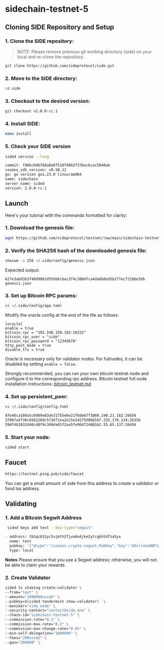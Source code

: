 # sidechain-testnet-5

## Cloning SIDE Repository and Setup
### 1. Clone the SIDE repository:
   > NOTE: Please remove previous git working directory (side) on your local and re-clone the repository. 

   ```sh
   git clone https://github.com/sideprotocol/side.git
   ```

### 2. Move to the SIDE directory:
   ```sh
   cd side
   ```

### 3. Checkout to the desired version:
   ```sh
   git checkout v2.0.0-rc.1
   ```

### 4. Install SIDE:
   ```sh
   make install
   ```

### 5. Check your SIDE version
```sh
sided version --long
```

```sh
commit: f966c04b768a0a8f510f9882f376acbcac5040a6
cosmos_sdk_version: v0.50.12
go: go version go1.23.0 linux/amd64
name: sidechain
server_name: sided
version: 2.0.0-rc.1
```

## Launch
Here's your tutorial with the commands formatted for clarity:

### 1. Download the genesis file:
```sh
wget https://github.com/sideprotocol/testnet/raw/main/sidechain-testnet-5/genesis.json -O ~/.side/config/genesis.json
```

### 2. Verify the SHA256 hash of the downloaded genesis file:
```sh
shasum -a 256 ~/.side/config/genesis.json
```
Expected output:
```
627e3ab93b3f40d9081dfb5b6cbac3f4c30b6fca4da8b0ed5b277ecf219be3db  genesis.json
```

### 3. Set up Bitcoin RPC params:
```sh
vi ~/.side/config/app.toml
```

Modify the oracle config at the end of the file as follows:
```
[oracle]
enable = true
bitcoin_rpc = "192.248.150.102:18332"
bitcoin_rpc_user = "side"
bitcoin_rpc_password = "12345678"
http_post_mode = true
disable_tls = true
```

Oracle is necessary only for validator nodes. For fullnodes, it can be disabled by setting `enable = false`.

Strongly recommended, you can run your own bitcoin testnet node and configure it to the corresponding rpc address.
Bitcoin testnet full node installation instructions: [bitcoin_testnet.md](https://github.com/sideprotocol/testnet/blob/main/sidechain-testnet-5/bitcoin_testnet.md)


### 4. Set up persistent_peer:
```sh
vi ~/.side/config/config.toml
```

```sh
8fe46ca180a5c6989e83de31755e6e21f6de67f3@80.240.21.182:26656
37967a5f30c856228dc5736f1ea2e15e14275d86@167.235.178.134:26356
59df4b3832446cd0f9c369da01f2aa5fe9647248@162.55.65.137:26456
```

### 5. Start your node:
```sh
sided start
```

## Faucet
   ```sh
   https://testnet.ping.pub/side/faucet
   ```
   You can get a small amount of side from this address to create a validator or fund tss address.

## Validating

### 1. Add a **Bitcoin Segwit Address**
```sh
 sided keys add test --key-type="segwit"

- address: tb1qck52yc5vjmth2fjvm4a4jke2ytrgkht4fza5yx
  name: test
  pubkey: '{"@type":"/cosmos.crypto.segwit.PubKey","key":"A9slrakoWNPJz6RYLwbLggGKvRlQUXyAHFk4gNegy7jI"}'
  type: local
```
**Notes**
Please ensure that you use a Segwit address; otherwise, you will not be able to claim your rewards.

### 2. Create Validator
```sh
sided tx staking create-validator \
--from="test" \
--amount="1000000uside" \
--pubkey=$(sided tendermint show-validator)  \
--moniker="side_node" \
--security-contact="contact@side.one" \
--chain-id="sidechain-testnet-5" \
--commission-rate="0.1" \
--commission-max-rate="0.2" \
--commission-max-change-rate="0.05" \
--min-self-delegation="1000000" \
--fees="200uside" \
--gas="300000" \
```
